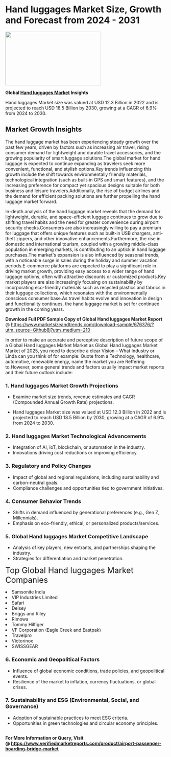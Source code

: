 <H1>Hand luggages Market Size, Growth and Forecast from 2024 - 2031</H1><img class="aligncenter size-medium wp-image-584254" src="https://thirdeyenews.in/wp-content/uploads/2024/09/Global-Market-Research-300x168.jpeg" alt="" width="300" height="168" /><p><strong>Global&nbsp;<a href="https://www.marketsizeandtrends.com/download-sample/676376/?utm_source=Github8j?utm_medium=210">Hand luggages Market</a> Insights</strong></p><p>Hand luggages Market size was valued at USD 12.3 Billion in 2022 and is projected to reach USD 18.5 Billion by 2030, growing at a CAGR of 6.9% from 2024 to 2030.</p><p><h2>Market Growth Insights</h2> <p>The hand luggage market has been experiencing steady growth over the past few years, driven by factors such as increasing air travel, rising consumer demand for lightweight and durable travel accessories, and the growing popularity of smart luggage solutions.The global market for hand luggage is expected to continue expanding as travelers seek more convenient, functional, and stylish options.Key trends influencing this growth include the shift towards environmentally friendly materials, technological integration (such as built-in GPS and smart features), and the increasing preference for compact yet spacious designs suitable for both business and leisure travelers.Additionally, the rise of budget airlines and the demand for efficient packing solutions are further propelling the hand luggage market forward.</p> <p>In-depth analysis of the hand luggage market reveals that the demand for lightweight, durable, and space-efficient luggage continues to grow due to shifting travel habits and the need for greater convenience during airport security checks.Consumers are also increasingly willing to pay a premium for luggage that offers unique features such as built-in USB chargers, anti-theft zippers, and other innovative enhancements.Furthermore, the rise in domestic and international tourism, coupled with a growing middle-class population in emerging markets, is contributing to an uptick in hand luggage purchases.The market's expansion is also influenced by seasonal trends, with a noticeable surge in sales during the holiday and summer vacation periods.E-commerce platforms are expected to play a significant role in driving market growth, providing easy access to a wider range of hand luggage options, often with attractive discounts or customized products.Key market players are also increasingly focusing on sustainability by incorporating eco-friendly materials such as recycled plastics and fabrics in their luggage collections, which resonates with the environmentally conscious consumer base.As travel habits evolve and innovation in design and functionality continues, the hand luggage market is set for continued growth in the coming years.</p> <p><span class=""><strong>Download Full PDF Sample Copy of Global Hand luggages Market Report</strong> @ <a href="https://www.marketsizeandtrends.com/download-sample/676376/?utm_source=Github8j?utm_medium=210" target="_blank">https://www.marketsizeandtrends.com/download-sample/676376/?utm_source=Github8j?utm_medium=210</a></span></p><p>In order to make an accurate and perceptive description of future scope of a Global&nbsp;Hand luggages Market Market as Global&nbsp;Hand luggages Market Market of 2025, you need to describe a clear Vision &ndash; What Industry or Linda can you think of for example: Quote from a Technology, healthcare, automotive, renewable energy, name the market you are Reffering to.However, some general trends and factors usually impact market reports and their future outlook include:</p><h3>1.&nbsp;<strong>Hand luggages Market Growth Projections</strong></h3><ul><li>Examine market size trends, revenue estimates and CAGR (Compounded Annual Growth Rate) projections.</li><li><p>Hand luggages Market size was valued at USD 12.3 Billion in 2022 and is projected to reach USD 18.5 Billion by 2030, growing at a CAGR of 6.9% from 2024 to 2030.</p></li></ul><h3>2.&nbsp;<strong>Hand luggages Market Technological Advancements</strong></h3><ul><li>Integration of AI, IoT, blockchain, or automation in the industry.</li><li>Innovations driving cost reductions or improving efficiency.</li></ul><h3>3.&nbsp;<strong>Regulatory and Policy Changes</strong></h3><ul><li>Impact of global and regional regulations, including sustainability and carbon-neutral goals.</li><li>Compliance challenges and opportunities tied to government initiatives.</li></ul><h3>4.&nbsp;<strong>Consumer Behavior Trends</strong></h3><ul><li>Shifts in demand influenced by generational preferences (e.g., Gen Z, Millennials).</li><li>Emphasis on eco-friendly, ethical, or personalized products/services.</li></ul><h3>5.&nbsp;<strong>Global Hand luggages Market Competitive Landscape</strong></h3><ul><li>Analysis of key players, new entrants, and partnerships shaping the industry.</li><li>Strategies for differentiation and market penetration.</li></ul><p data-pm-slice="1 1 []"><span style="color: inherit; font-family: inherit; font-size: 25px;">Top Global Hand luggages Market Companies</span></p><div class="" data-test-id=""><p><li>Samsonite India</li><li> VIP Industries Limited</li><li> Safari</li><li> Delsey</li><li> Briggs and Riley</li><li> Rimowa</li><li> Tommy Hilfiger</li><li> VF Corporation (Eagle Creek and Eastpak)</li><li> Travelpro</li><li> Victorinox</li><li> SWISSGEAR</li></p></div><h3>6.&nbsp;<strong>Economic and Geopolitical Factors</strong></h3><ul><li>Influence of global economic conditions, trade policies, and geopolitical events.</li><li>Resilience of the market to inflation, currency fluctuations, or global crises.</li></ul><h3>7.&nbsp;<strong>Sustainability and ESG (Environmental, Social, and Governance)</strong></h3><ul><li>Adoption of sustainable practices to meet ESG criteria.</li><li>Opportunities in green technologies and circular economy principles.</li></ul><h2><strong style="font-size: 14px;">For More Information or Query, Visit @&nbsp;</strong><a style="background-color: #ffffff; font-size: 14px;" href="https://www.marketsizeandtrends.com/report/hand-luggages-market/" target="_blank">https://www.verifiedmarketreports.com/product/airport-passenger-boarding-bridge-market</a></h2>